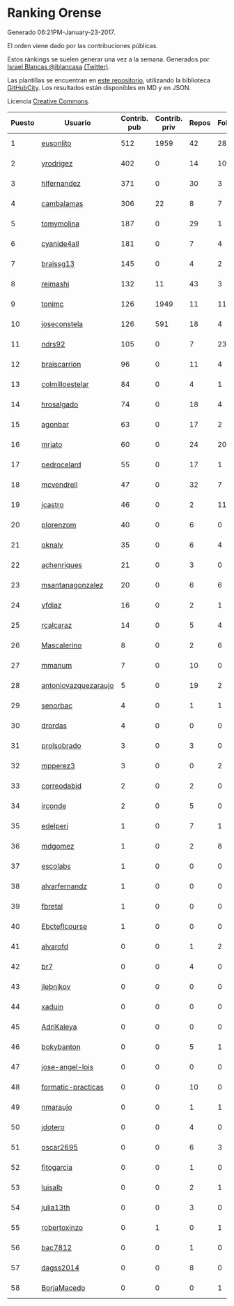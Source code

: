 # Ranking Orense

Generado 06:21PM-January-23-2017.

El orden viene dado por las contribuciones públicas.

Estos ránkings se suelen generar una vez a la semana. Generados por [Israel Blancas @iblancasa](https://github.com/iblancasa/) [(Twitter)](https://twitter.com/iblancasa).

Las plantillas se encuentran en [este repositorio](https://github.com/iblancasa/GH-Spanish-Ranking), utilizando la biblioteca [GitHubCity](https://github.com/iblancasa/GitHubCity). Los resultados están disponibles en MD y en JSON.

Licencia [Creative Commons](https://creativecommons.org/licenses/by/4.0/).

| Puesto   |  Usuario  | Contrib. pub | Contrib. priv |Repos| Followers | Desde |  Avatar  |
|----------|-----------|--------------|---------------|-----|-----------|-------|----------|
|1|[eusonlito](https://github.com/eusonlito)|512|1959|42|28|2011-03-01|![eusonlito](https://avatars3.githubusercontent.com/u/644551)|
|2|[yrodrigez](https://github.com/yrodrigez)|402|0|14|10|2014-02-26|![yrodrigez](https://avatars1.githubusercontent.com/u/6799275)|
|3|[hlfernandez](https://github.com/hlfernandez)|371|0|30|3|2013-01-31|![hlfernandez](https://avatars2.githubusercontent.com/u/3440230)|
|4|[cambalamas](https://github.com/cambalamas)|306|22|8|7|2013-07-02|![cambalamas](https://avatars3.githubusercontent.com/u/4914858)|
|5|[tomymolina](https://github.com/tomymolina)|187|0|29|1|2012-01-06|![tomymolina](https://avatars3.githubusercontent.com/u/1309445)|
|6|[cyanide4all](https://github.com/cyanide4all)|181|0|7|4|2015-10-13|![cyanide4all](https://avatars2.githubusercontent.com/u/15110109)|
|7|[braissg13](https://github.com/braissg13)|145|0|4|2|2016-11-03|![braissg13](https://avatars2.githubusercontent.com/u/23237528)|
|8|[reimashi](https://github.com/reimashi)|132|11|43|3|2013-11-16|![reimashi](https://avatars2.githubusercontent.com/u/5956659)|
|9|[tonimc](https://github.com/tonimc)|126|1949|11|11|2011-04-25|![tonimc](https://avatars3.githubusercontent.com/u/750002)|
|10|[joseconstela](https://github.com/joseconstela)|126|591|18|4|2014-01-13|![joseconstela](https://avatars1.githubusercontent.com/u/6388629)|
|11|[ndrs92](https://github.com/ndrs92)|105|0|7|23|2013-12-10|![ndrs92](https://avatars0.githubusercontent.com/u/6155245)|
|12|[braiscarrion](https://github.com/braiscarrion)|96|0|11|4|2013-12-29|![braiscarrion](https://avatars1.githubusercontent.com/u/6281857)|
|13|[colmilloestelar](https://github.com/colmilloestelar)|84|0|4|1|2015-10-13|![colmilloestelar](https://avatars2.githubusercontent.com/u/15110085)|
|14|[hrosalgado](https://github.com/hrosalgado)|74|0|18|4|2014-11-24|![hrosalgado](https://avatars3.githubusercontent.com/u/9938772)|
|15|[agonbar](https://github.com/agonbar)|63|0|17|2|2012-03-19|![agonbar](https://avatars0.githubusercontent.com/u/1553211)|
|16|[mrjato](https://github.com/mrjato)|60|0|24|20|2013-01-31|![mrjato](https://avatars1.githubusercontent.com/u/3437005)|
|17|[pedrocelard](https://github.com/pedrocelard)|55|0|17|1|2014-07-21|![pedrocelard](https://avatars0.githubusercontent.com/u/8222644)|
|18|[mcvendrell](https://github.com/mcvendrell)|47|0|32|7|2012-06-18|![mcvendrell](https://avatars0.githubusercontent.com/u/1863001)|
|19|[jcastro](https://github.com/jcastro)|46|0|2|11|2010-01-26|![jcastro](https://avatars1.githubusercontent.com/u/190036)|
|20|[plorenzom](https://github.com/plorenzom)|40|0|6|0|2015-05-27|![plorenzom](https://avatars2.githubusercontent.com/u/12631877)|
|21|[oknalv](https://github.com/oknalv)|35|0|6|4|2014-12-05|![oknalv](https://avatars1.githubusercontent.com/u/10089519)|
|22|[achenriques](https://github.com/achenriques)|21|0|3|0|2016-11-03|![achenriques](https://avatars0.githubusercontent.com/u/23244141)|
|23|[msantanagonzalez](https://github.com/msantanagonzalez)|20|0|6|6|2014-09-22|![msantanagonzalez](https://avatars3.githubusercontent.com/u/8866635)|
|24|[vfdiaz](https://github.com/vfdiaz)|16|0|2|1|2015-03-14|![vfdiaz](https://avatars1.githubusercontent.com/u/11474083)|
|25|[rcalcaraz](https://github.com/rcalcaraz)|14|0|5|4|2013-10-24|![rcalcaraz](https://avatars2.githubusercontent.com/u/5764920)|
|26|[Mascalerino](https://github.com/Mascalerino)|8|0|2|6|2014-12-05|![Mascalerino](https://avatars1.githubusercontent.com/u/10086067)|
|27|[mmanum](https://github.com/mmanum)|7|0|10|0|2014-11-22|![mmanum](https://avatars1.githubusercontent.com/u/9893867)|
|28|[antoniovazquezaraujo](https://github.com/antoniovazquezaraujo)|5|0|19|2|2011-08-17|![antoniovazquezaraujo](https://avatars1.githubusercontent.com/u/987077)|
|29|[senorbac](https://github.com/senorbac)|4|0|1|1|2009-11-28|![senorbac](https://avatars2.githubusercontent.com/u/159061)|
|30|[drordas](https://github.com/drordas)|4|0|0|0|2012-11-05|![drordas](https://avatars1.githubusercontent.com/u/2727642)|
|31|[prolsobrado](https://github.com/prolsobrado)|3|0|3|0|2012-09-10|![prolsobrado](https://avatars2.githubusercontent.com/u/2318802)|
|32|[mpperez3](https://github.com/mpperez3)|3|0|0|2|2014-10-20|![mpperez3](https://avatars0.githubusercontent.com/u/9320828)|
|33|[correodabid](https://github.com/correodabid)|2|0|2|0|2012-09-22|![correodabid](https://avatars3.githubusercontent.com/u/2398568)|
|34|[irconde](https://github.com/irconde)|2|0|5|0|2012-05-31|![irconde](https://avatars1.githubusercontent.com/u/1798843)|
|35|[edelperi](https://github.com/edelperi)|1|0|7|1|2014-09-26|![edelperi](https://avatars2.githubusercontent.com/u/8928588)|
|36|[mdgomez](https://github.com/mdgomez)|1|0|2|8|2014-11-26|![mdgomez](https://avatars0.githubusercontent.com/u/9967701)|
|37|[escolabs](https://github.com/escolabs)|1|0|0|0|2016-08-10|![escolabs](https://avatars1.githubusercontent.com/u/20952256)|
|38|[alvarfernandz](https://github.com/alvarfernandz)|1|0|0|0|2016-02-15|![alvarfernandz](https://avatars0.githubusercontent.com/u/17256671)|
|39|[fbretal](https://github.com/fbretal)|1|0|0|0|2016-12-12|![fbretal](https://avatars2.githubusercontent.com/u/24526068)|
|40|[Ebcteflcourse](https://github.com/Ebcteflcourse)|1|0|0|0|2017-01-20|![Ebcteflcourse](https://avatars3.githubusercontent.com/u/25245622)|
|41|[alvarofd](https://github.com/alvarofd)|0|0|1|2|2013-01-16|![alvarofd](https://avatars2.githubusercontent.com/u/3290672)|
|42|[br7](https://github.com/br7)|0|0|4|0|2011-12-11|![br7](https://avatars0.githubusercontent.com/u/1255812)|
|43|[jlebnikov](https://github.com/jlebnikov)|0|0|0|0|2011-10-04|![jlebnikov](https://avatars3.githubusercontent.com/u/1102394)|
|44|[xaduin](https://github.com/xaduin)|0|0|0|0|2013-01-10|![xaduin](https://avatars1.githubusercontent.com/u/3236717)|
|45|[AdriKaleya](https://github.com/AdriKaleya)|0|0|0|0|2012-11-21|![AdriKaleya](https://avatars3.githubusercontent.com/u/2856879)|
|46|[bokybanton](https://github.com/bokybanton)|0|0|5|1|2012-08-09|![bokybanton](https://avatars0.githubusercontent.com/u/2120773)|
|47|[jose-angel-lois](https://github.com/jose-angel-lois)|0|0|0|0|2013-08-29|![jose-angel-lois](https://avatars0.githubusercontent.com/u/5337883)|
|48|[formatic-practicas](https://github.com/formatic-practicas)|0|0|10|0|2013-08-28|![formatic-practicas](https://avatars2.githubusercontent.com/u/5332739)|
|49|[nmaraujo](https://github.com/nmaraujo)|0|0|1|1|2013-04-08|![nmaraujo](https://avatars1.githubusercontent.com/u/4091034)|
|50|[jdotero](https://github.com/jdotero)|0|0|4|0|2013-11-13|![jdotero](https://avatars3.githubusercontent.com/u/5927311)|
|51|[oscar2695](https://github.com/oscar2695)|0|0|6|3|2013-10-24|![oscar2695](https://avatars1.githubusercontent.com/u/5764349)|
|52|[fitogarcia](https://github.com/fitogarcia)|0|0|1|0|2013-10-01|![fitogarcia](https://avatars3.githubusercontent.com/u/5584727)|
|53|[luisalb](https://github.com/luisalb)|0|0|2|1|2014-03-11|![luisalb](https://avatars3.githubusercontent.com/u/6916398)|
|54|[julia13th](https://github.com/julia13th)|0|0|3|0|2014-04-02|![julia13th](https://avatars2.githubusercontent.com/u/7137511)|
|55|[robertoxinzo](https://github.com/robertoxinzo)|0|1|0|1|2014-11-09|![robertoxinzo](https://avatars3.githubusercontent.com/u/9645827)|
|56|[bac7812](https://github.com/bac7812)|0|0|1|0|2015-03-16|![bac7812](https://avatars2.githubusercontent.com/u/11498236)|
|57|[dagss2014](https://github.com/dagss2014)|0|0|8|0|2014-11-12|![dagss2014](https://avatars3.githubusercontent.com/u/9696610)|
|58|[BorjaMacedo](https://github.com/BorjaMacedo)|0|0|0|1|2015-12-21|![BorjaMacedo](https://avatars1.githubusercontent.com/u/16381759)|
